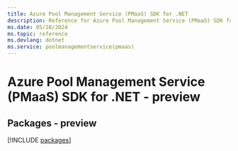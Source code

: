 ```yaml
---
title: Azure Pool Management Service (PMaaS) SDK for .NET
description: Reference for Azure Pool Management Service (PMaaS) SDK for .NET
ms.date: 05/28/2024
ms.topic: reference
ms.devlang: dotnet
ms.service: poolmanagementservice(pmaas)
---
```

# Azure Pool Management Service (PMaaS) SDK for .NET - preview
## Packages - preview
[!INCLUDE [packages](pool-management-service-(pmaas)-index.md)]